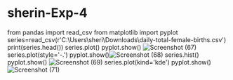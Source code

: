 # sherin-Exp-4
from pandas import read_csv
from matplotlib import pyplot
series=read_csv(r'C:\Users\sheri\Downloads\daily-total-female-births.csv')
print(series.head())
series.plot()
pyplot.show()
![Screenshot (67)](https://github.com/user-attachments/assets/43557e17-872e-4a54-96ca-8113141d2a32)
series.plot(style='-.')
pyplot.show()![Screenshot (68)](https://github.com/user-attachments/assets/808f544e-c0b6-42a7-bd4e-5c4eeee01d3d)
series.hist()
pyplot.show()
![Screenshot (69)](https://github.com/user-attachments/assets/d0b814f7-ab6e-43bb-9975-38c1c9a930e9)
series.plot(kind='kde')
pyplot.show()
![Screenshot (71)](https://github.com/user-attachments/assets/d108112f-d9da-4712-b99b-26b83f7532b2)

